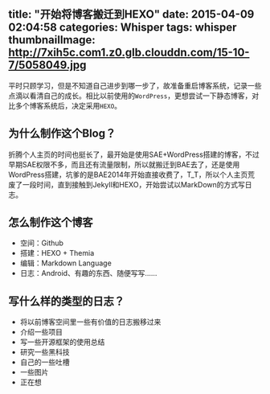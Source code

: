 title: "开始将博客搬迁到HEXO"
date: 2015-04-09 02:04:58
categories: Whisper
tags: whisper
thumbnailImage: http://7xih5c.com1.z0.glb.clouddn.com/15-10-7/5058049.jpg
---

平时只顾学习，但是不知道自己进步到哪一步了，故准备重启博客系统，记录一些点滴以看清自己的成长。相比以前使用的`WordPress`，更想尝试一下静态博客，对比多个博客系统后，决定采用`HEXO`。
<!-- more -->

## 为什么制作这个Blog？

折腾个人主页的时间也挺长了，最开始是使用SAE+WordPress搭建的博客，不过早期SAE权限不多，而且还有流量限制，所以就搬迁到BAE去了，还是使用WordPress搭建，坑爹的是BAE2014年开始直接收费了，T_T，所以个人主页荒废了一段时间，直到接触到Jekyll和HEXO，开始尝试以MarkDown的方式写日志。

## 怎么制作这个博客

 - 空间：Github
 - 搭建：HEXO + Themia
 - 编辑：Markdown Language
 - 日志：Android、有趣的东西、随便写写……

## 写什么样的类型的日志？

 - 将以前博客空间里一些有价值的日志搬移过来
 - 介绍一些项目
 - 写一些开源框架的使用总结
 - 研究一些黑科技
 - 自己的一些吐槽
 - 一些图片
 - 正在想